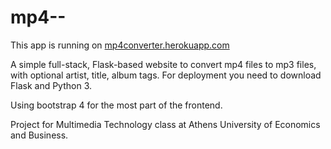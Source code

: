 # mp4--
This app is running on [mp4converter.herokuapp.com](http://mp4converter.herokuapp.com)

A simple full-stack, Flask-based website to convert mp4 files to mp3 files, with optional artist, title, album tags.
For deployment you need to download Flask and Python 3.

Using bootstrap 4 for the most part of the frontend.

Project for Multimedia Technology class at Athens University of Economics and Business.
